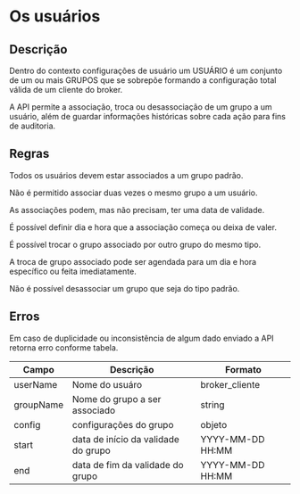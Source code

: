 # Os usuários

## Descrição

Dentro do contexto configurações de usuário um USUÁRIO é um conjunto de um ou mais GRUPOS que se sobrepõe formando a configuração total válida de um cliente do broker.

A API permite a associação, troca ou desassociação de um grupo a um usuário, além de guardar informações históricas sobre cada ação para fins de auditoria.

## Regras

Todos os usuários devem estar associados a um grupo padrão.

Não é permitido associar duas vezes o mesmo grupo a um usuário.

As associações podem, mas não precisam, ter uma data de validade.

É possível definir dia e hora que a associação começa ou deixa de valer.

É possível trocar o grupo associado por outro grupo do mesmo tipo.

A troca de grupo associado pode ser agendada para um dia e hora específico ou feita imediatamente.

Não é possível desassociar um grupo que seja do tipo padrão.

## Erros

Em caso de duplicidade ou inconsistência de algum dado enviado a API retorna erro conforme tabela.

Campo | Descrição | Formato
--------- | --------- | --------- 
userName | Nome do usuáro | broker_cliente
groupName | Nome do grupo a ser associado | string
config | configurações do grupo | objeto 
start | data de início da validade do grupo | YYYY-MM-DD HH:MM
end | data de fim da validade do grupo | YYYY-MM-DD HH:MM


